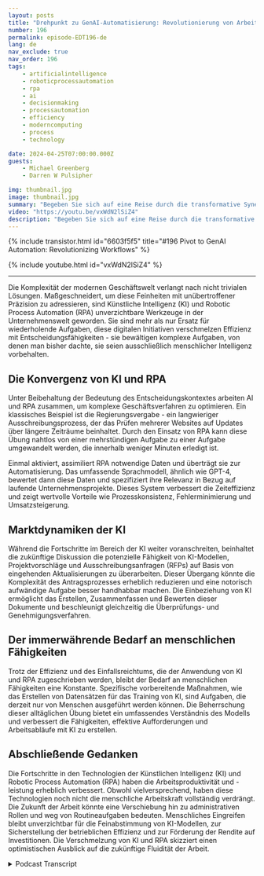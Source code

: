 ```yaml
---
layout: posts
title: "Drehpunkt zu GenAI-Automatisierung: Revolutionierung von Arbeitsabläufen"
number: 196
permalink: episode-EDT196-de
lang: de
nav_exclude: true
nav_order: 196
tags:
    - artificialintelligence
    - roboticprocessautomation
    - rpa
    - ai
    - decisionmaking
    - processautomation
    - efficiency
    - moderncomputing
    - process
    - technology

date: 2024-04-25T07:00:00.000Z
guests:
    - Michael Greenberg
    - Darren W Pulsipher

img: thumbnail.jpg
image: thumbnail.jpg
summary: "Begeben Sie sich auf eine Reise durch die transformative Synergie von Künstlicher Intelligenz (KI) und Robotic Process Automation (RPA), wie es in einem aufschlussreichen Interview zwischen Darren Pulsipher und Michael Greenberg diskutiert wurde. Von der Beschleunigung der Regierungsvertragsvergabe bis hin zur Vorstellung der Rolle der KI im Angebotsmanagement beleuchtet dieses Video die sich verändernde Landschaft der Unternehmenseffizienz und der Zusammenarbeit zwischen Mensch und Maschine. Es bietet einen Einblick in die Zukunft der Arbeitsdynamik und Produktivitätssteigerung."
video: "https://youtu.be/vxWdN2lSiZ4"
description: "Begeben Sie sich auf eine Reise durch die transformative Synergie von Künstlicher Intelligenz (KI) und Robotic Process Automation (RPA), wie es in einem aufschlussreichen Interview zwischen Darren Pulsipher und Michael Greenberg diskutiert wurde. Von der Beschleunigung der Regierungsvertragsvergabe bis hin zur Vorstellung der Rolle der KI im Angebotsmanagement beleuchtet dieses Video die sich verändernde Landschaft der Unternehmenseffizienz und der Zusammenarbeit zwischen Mensch und Maschine. Es bietet einen Einblick in die Zukunft der Arbeitsdynamik und Produktivitätssteigerung."
---
```


<div>
{% include transistor.html id="6603f5f5" title="#196 Pivot to GenAI Automation: Revolutionizing Workflows" %}

{% include youtube.html id="vxWdN2lSiZ4" %}
</div>

---

Die Komplexität der modernen Geschäftswelt verlangt nach nicht trivialen Lösungen. Maßgeschneidert, um diese Feinheiten mit unübertroffener Präzision zu adressieren, sind Künstliche Intelligenz (KI) und Robotic Process Automation (RPA) unverzichtbare Werkzeuge in der Unternehmenswelt geworden. Sie sind mehr als nur Ersatz für wiederholende Aufgaben, diese digitalen Initiativen verschmelzen Effizienz mit Entscheidungsfähigkeiten - sie bewältigen komplexe Aufgaben, von denen man bisher dachte, sie seien ausschließlich menschlicher Intelligenz vorbehalten.

## Die Konvergenz von KI und RPA

Unter Beibehaltung der Bedeutung des Entscheidungskontextes arbeiten AI und RPA zusammen, um komplexe Geschäftsverfahren zu optimieren. Ein klassisches Beispiel ist die Regierungsvergabe - ein langwieriger Ausschreibungsprozess, der das Prüfen mehrerer Websites auf Updates über längere Zeiträume beinhaltet. Durch den Einsatz von RPA kann diese Übung nahtlos von einer mehrstündigen Aufgabe zu einer Aufgabe umgewandelt werden, die innerhalb weniger Minuten erledigt ist.

Einmal aktiviert, assimiliert RPA notwendige Daten und überträgt sie zur Automatisierung. Das umfassende Sprachmodell, ähnlich wie GPT-4, bewertet dann diese Daten und spezifiziert ihre Relevanz in Bezug auf laufende Unternehmensprojekte. Dieses System verbessert die Zeiteffizienz und zeigt wertvolle Vorteile wie Prozesskonsistenz, Fehlerminimierung und Umsatzsteigerung.

## Marktdynamiken der KI

Während die Fortschritte im Bereich der KI weiter voranschreiten, beinhaltet die zukünftige Diskussion die potenzielle Fähigkeit von KI-Modellen, Projektvorschläge und Ausschreibungsanfragen (RFPs) auf Basis von eingehenden Aktualisierungen zu überarbeiten. Dieser Übergang könnte die Komplexität des Antragsprozesses erheblich reduzieren und eine notorisch aufwändige Aufgabe besser handhabbar machen. Die Einbeziehung von KI ermöglicht das Erstellen, Zusammenfassen und Bewerten dieser Dokumente und beschleunigt gleichzeitig die Überprüfungs- und Genehmigungsverfahren.

## Der immerwährende Bedarf an menschlichen Fähigkeiten

Trotz der Effizienz und des Einfallsreichtums, die der Anwendung von KI und RPA zugeschrieben werden, bleibt der Bedarf an menschlichen Fähigkeiten eine Konstante. Spezifische vorbereitende Maßnahmen, wie das Erstellen von Datensätzen für das Training von KI, sind Aufgaben, die derzeit nur von Menschen ausgeführt werden können. Die Beherrschung dieser alltäglichen Übung bietet ein umfassendes Verständnis des Modells und verbessert die Fähigkeiten, effektive Aufforderungen und Arbeitsabläufe mit KI zu erstellen.

## Abschließende Gedanken

Die Fortschritte in den Technologien der Künstlichen Intelligenz (KI) und Robotic Process Automation (RPA) haben die Arbeitsproduktivität und -leistung erheblich verbessert. Obwohl vielversprechend, haben diese Technologien noch nicht die menschliche Arbeitskraft vollständig verdrängt. Die Zukunft der Arbeit könnte eine Verschiebung hin zu administrativen Rollen und weg von Routineaufgaben bedeuten. Menschliches Eingreifen bleibt unverzichtbar für die Feinabstimmung von KI-Modellen, zur Sicherstellung der betrieblichen Effizienz und zur Förderung der Rendite auf Investitionen. Die Verschmelzung von KI und RPA skizziert einen optimistischen Ausblick auf die zukünftige Fluidität der Arbeit.



<details>
<summary> Podcast Transcript </summary>

<p></p>

</details>
